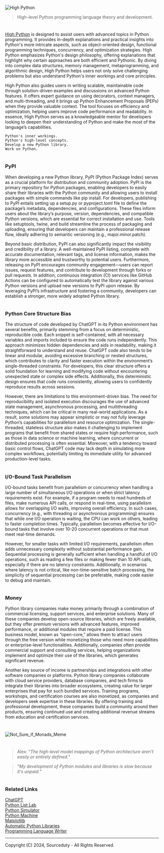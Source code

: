 ![High Python](https://github.com/user-attachments/assets/913311c8-bbcb-47ea-85a3-1a805b988f89)

> High-level Python programming language theory and development.
#

[High Python](https://chatgpt.com/g/g-qRchnDZkf-high-python) is designed to assist users with advanced topics in Python programming. It provides in-depth explanations and practical insights into Python's more intricate aspects, such as object-oriented design, functional programming techniques, concurrency, and optimization strategies. High Python emphasizes Python's design philosophy, offering explanations that highlight why certain approaches are both efficient and Pythonic. By diving into complex data structures, memory management, metaprogramming, and algorithmic design, High Python helps users not only solve challenging problems but also understand Python's inner workings and core principles.

High Python also guides users in writing scalable, maintainable code through solution-driven examples and discussions on advanced Python features. It offers expert guidance on using decorators, context managers, and multi-threading, and it brings up Python Enhancement Proposals (PEPs) when they provide valuable context. The tool focuses on efficiency and optimization, helping users improve code performance and readability. In essence, High Python serves as a knowledgeable mentor for developers looking to deepen their understanding of Python and make the most of the language’s capabilities.

```
Python's inner workings.
Python's high-level concepts.
Develop a new Python library.
Work on Python.
```

#
### PyPI

When developing a new Python library, PyPI (Python Package Index) serves as a crucial platform for distribution and community adoption. PyPI is the primary repository for Python packages, enabling developers to easily share their libraries with the Python community and allowing users to install packages with simple commands like pip install. For developers, publishing to PyPI entails setting up a setup.py or pyproject.toml file to define the package’s metadata, dependencies, and configurations. These files inform users about the library’s purpose, version, dependencies, and compatible Python versions, which are essential for correct installation and use. Tools like setuptools, twine, and build streamline the process of packaging and uploading, ensuring that developers can maintain a professional release flow, ideally adhering to semantic versioning (e.g., major.minor.patch).

Beyond basic distribution, PyPI can also significantly impact the visibility and credibility of a library. A well-maintained PyPI listing, complete with accurate documentation, relevant tags, and license information, makes the library more accessible and trustworthy to potential users. Furthermore, releasing on PyPI encourages community engagement—users can report issues, request features, and contribute to development through forks or pull requests. In addition, continuous integration (CI) services like GitHub Actions can be configured to automatically test the library against various Python versions and upload new versions to PyPI upon release. By leveraging PyPI’s infrastructure and fostering a community, developers can establish a stronger, more widely adopted Python library.

#
### Python Core Structure Bias

The structure of code developed by ChatGPT in its Python environment has several benefits, primarily stemming from a focus on deterministic, reproducible code. Each snippet is self-contained, with all necessary variables and imports included to ensure the code runs independently. This approach minimizes hidden dependencies and aids in readability, making it straightforward to understand and reuse. ChatGPT code also tends to be linear and modular, avoiding excessive branching or nested structures, which contributes to clarity and faster execution within the environment’s single-threaded constraints. For developers, this clear structure offers a solid foundation for learning and modifying code without encountering unexpected state or complex side effects. Additionally, this deterministic design ensures that code runs consistently, allowing users to confidently reproduce results across sessions.

However, there are limitations to this environment-driven bias. The need for reproducibility and isolated execution discourages the use of advanced state management, asynchronous processing, and multithreading techniques, which can be critical in many real-world applications. As a result, some solutions may appear simplistic or may not fully leverage Python’s capabilities for parallelism and resource optimization. The single-threaded, stateless structure also makes it challenging to implement programs that benefit from shared states or require high performance, such as those in data science or machine learning, where concurrent or distributed processing is often essential. Moreover, with a tendency toward basic control flows, ChatGPT code may lack depth in simulating more complex workflows, potentially limiting its immediate utility for advanced production-level tasks.

#
### I/O-Bound Task Parallelism

I/O-bound tasks benefit from parallelism or concurrency when handling a large number of simultaneous I/O operations or when strict latency requirements exist. For example, if a program needs to read hundreds of files, make numerous API calls, or respond in real-time, using parallelism allows for overlapping I/O waits, improving overall efficiency. In such cases, concurrency (e.g., with threading or asynchronous programming) ensures that while one I/O operation is waiting, the CPU can work on others, leading to faster completion times. Typically, parallelism becomes effective for I/O-bound tasks that involve over 10-20 concurrent operations or that must meet real-time demands.

However, for smaller tasks with limited I/O requirements, parallelism often adds unnecessary complexity without substantial performance gain. Sequential processing is generally sufficient when handling a handful of I/O operations, such as reading a few files or making fewer than 10 API calls, especially if there are no latency constraints. Additionally, in scenarios where latency is not critical, like non-time-sensitive batch processing, the simplicity of sequential processing can be preferable, making code easier to debug and maintain.

#
### Money

Python library companies make money primarily through a combination of commercial licensing, support services, and enterprise solutions. Many of these companies develop open-source libraries, which are freely available, but they offer premium versions with advanced features, improved performance, or additional modules that require a paid license. This business model, known as “open-core,” allows them to attract users through the free version while monetizing those who need more capabilities or enterprise-level functionalities. Additionally, companies often provide commercial support and consulting services, helping organizations implement and optimize their use of the libraries, which generates significant revenue.

Another key source of income is partnerships and integrations with other software companies or platforms. Python library companies collaborate with cloud service providers, database companies, and tech firms to integrate their libraries into broader ecosystems, creating value for larger enterprises that pay for such bundled services. Training programs, workshops, and certification courses are also monetized, as companies and developers seek expertise in these libraries. By offering training and professional development, these companies build a community around their products, ensuring continued use and creating additional revenue streams from education and certification services.

#
![Not_Sure_If_Monads_Meme](https://github.com/user-attachments/assets/8286dc3a-fe15-49e1-86ec-3c8183ceeb28)

#

> Alex: "*The high-level model mappings of Python architecture aren't easily or entirely defined.*"

> "*My development of Python modules and libraries is slow because it's unpaid.*"

#
### Related Links

[ChatGPT](https://github.com/sourceduty/ChatGPT)
<br>
[Python List Lab](https://github.com/sourceduty/Python_List_Lab)
<br>
[Python Simulator](https://github.com/sourceduty/Python_Simulator)
<br>
[Python Machine](https://github.com/sourceduty/Python_Machine)
<br>
[Matplotlib](https://github.com/sourceduty/Matplotlib)
<br>
[Automatic Python Libraries](https://github.com/sourceduty/Automatic_Python_Libraries)
<br>
[Programming Language Writer](https://github.com/sourceduty/Programming_Language_Writer)

***
Copyright (C) 2024, Sourceduty - All Rights Reserved.
